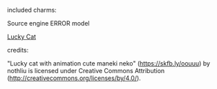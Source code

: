 
included charms:

Source engine ERROR model

[Lucky Cat](https://skfb.ly/oouuu)




credits:

"Lucky cat with animation cute maneki neko" (https://skfb.ly/oouuu) by nothliu is licensed under Creative Commons Attribution (http://creativecommons.org/licenses/by/4.0/).